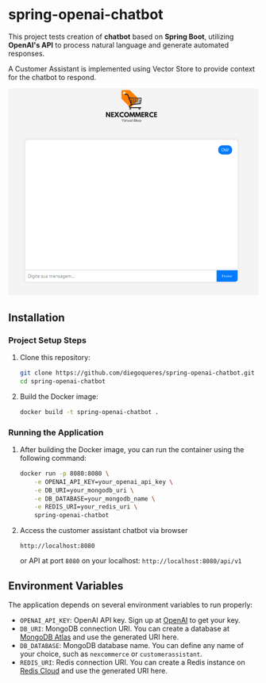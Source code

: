 # spring-openai-chatbot

This project tests creation of **chatbot** based on **Spring Boot**, utilizing **OpenAI's API** to process natural language and generate automated responses.

A Customer Assistant is implemented using Vector Store to provide context for the chatbot to respond.

![Customer Assistant Demo](doc/chat-bot-interaction.gif)


## Installation

### Project Setup Steps

1. Clone this repository:
   ```bash
   git clone https://github.com/diegoqueres/spring-openai-chatbot.git
   cd spring-openai-chatbot
   ```

2. Build the Docker image:
   ```bash
   docker build -t spring-openai-chatbot .
   ```

### Running the Application

1. After building the Docker image, you can run the container using the following command:
   ```bash
   docker run -p 8080:8080 \
       -e OPENAI_API_KEY=your_openai_api_key \
       -e DB_URI=your_mongodb_uri \
       -e DB_DATABASE=your_mongodb_name \
       -e REDIS_URI=your_redis_uri \
       spring-openai-chatbot
   ```

2. Access the customer assistant chatbot via browser
   ```
   http://localhost:8080
   ```
   or API at port `8080` on your localhost: `http://localhost:8080/api/v1`

## Environment Variables

The application depends on several environment variables to run properly:

- `OPENAI_API_KEY`: OpenAI API key. Sign up at [OpenAI](https://openai.com/api/) to get your key.
- `DB_URI`: MongoDB connection URI. You can create a database at [MongoDB Atlas](https://www.mongodb.com/) and use the generated URI here.
- `DB_DATABASE`: MongoDB database name. You can define any name of your choice, such as `nexcommerce` or `customerassistant`.
- `REDIS_URI`: Redis connection URI. You can create a Redis instance on [Redis Cloud](https://redis.io/try-free/) and use the generated URI here.